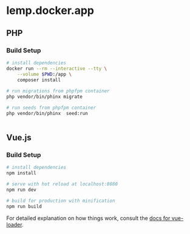 # lemp.docker.app

## PHP 

### Build Setup

``` bash
# install dependencies
docker run --rm --interactive --tty \
    --volume $PWD:/app \
    composer install
    
# run migrations from phpfpm container
php vendor/bin/phinx migrate

# run seeds from phpfpm container
php vendor/bin/phinx  seed:run



```

## Vue.js 

### Build Setup

``` bash
# install dependencies
npm install

# serve with hot reload at localhost:8080
npm run dev

# build for production with minification
npm run build
```

For detailed explanation on how things work, consult the [docs for vue-loader](http://vuejs.github.io/vue-loader).
